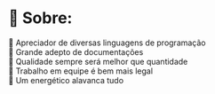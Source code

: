 # 💫 Sobre:
🔭 Apreciador de diversas linguagens de programação<br>👯 Grande adepto de documentações<br>🤝 Qualidade sempre será melhor que quantidade<br>🌱 Trabalho em equipe é bem mais legal<br>💬 Um energético alavanca tudo

